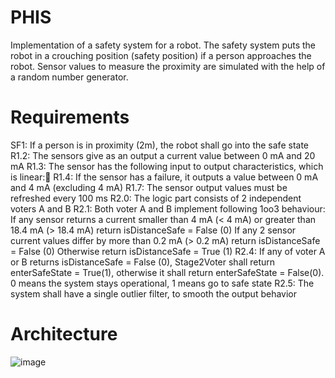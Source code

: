 # PHIS

Implementation of a safety system for a robot. The safety system puts the robot in a crouching position (safety position) if a person approaches the robot. Sensor values to measure the proximity are simulated with the help of a random number generator.


# Requirements

SF1: If a person is in proximity (2m), the robot shall go into the safe state
R1.2: The sensors give as an output a current value between 0 mA and 20 mA
R1.3: The sensor has the following input to output characteristics, which is linear: 
R1.4: If the sensor has a failure, it outputs a value between 0 mA and 4 mA (excluding 4 mA)
R1.7: The sensor output values must be refreshed every 100 ms
R2.0: The logic part consists of 2 independent voters A and B
R2.1: Both voter A and B implement following 1oo3 behaviour:
If any sensor returns a current smaller than 4 mA (< 4 mA) or greater than 18.4 mA (> 18.4 mA) return isDistanceSafe = False (0)
If any 2 sensor current values differ by more than 0.2 mA (> 0.2 mA) return isDistanceSafe = False (0)
Otherwise return isDistanceSafe = True (1)
R2.4: If any of voter A or B returns isDistanceSafe = False (0), Stage2Voter shall return enterSafeState = True(1), otherwise it shall return enterSafeState = False(0). 0 means the system stays operational, 1 means go to safe state
R2.5: The system shall have a single outlier filter, to smooth the output behavior




# Architecture

![image](https://github.com/Martfri/Programming-High-Integrity-Systems/assets/73395595/cdeac87b-b747-4ba5-9a53-47d73ca665c3)

